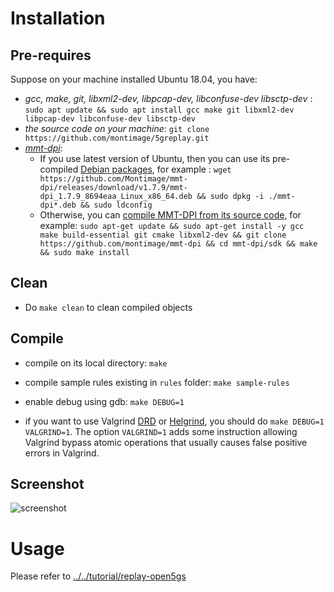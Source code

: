 # Installation

## Pre-requires

Suppose on your machine installed Ubuntu 18.04, you have:

- *gcc, make, git, libxml2-dev, libpcap-dev, libconfuse-dev libsctp-dev* :  `sudo apt update && sudo apt install gcc make git libxml2-dev libpcap-dev libconfuse-dev libsctp-dev`
- *the source code on your machine*: `git clone https://github.com/montimage/5greplay.git`
- [*mmt-dpi*](https://github.com/Montimage/mmt-dpi):
  -  If you use latest version of Ubuntu, then you can use its pre-compiled [Debian packages](https://github.com/Montimage/mmt-dpi/releases), for example : `wget https://github.com/Montimage/mmt-dpi/releases/download/v1.7.9/mmt-dpi_1.7.9_8694eaa_Linux_x86_64.deb && sudo dpkg -i ./mmt-dpi*.deb && sudo ldconfig`
  -  Otherwise, you can [compile MMT-DPI from its source code](https://github.com/Montimage/mmt-dpi/blob/master/docs/Compilation-and-Installation-Instructions.md), for example: `sudo apt-get update && sudo apt-get install -y gcc make build-essential git cmake libxml2-dev && git clone https://github.com/montimage/mmt-dpi && cd mmt-dpi/sdk && make && sudo make install`

## Clean

- Do `make clean` to clean compiled objects


## Compile


- compile on its local directory: `make`

- compile sample rules existing in `rules` folder: `make sample-rules`

- enable debug using gdb: `make DEBUG=1`


- if you want to use Valgrind [DRD](https://valgrind.org/docs/manual/drd-manual.html) or 
[Helgrind](https://valgrind.org/docs/manual/hg-manual.html), you should do `make DEBUG=1 VALGRIND=1`. The option `VALGRIND=1` adds some instruction allowing Valgrind bypass atomic operations that usually causes false positive errors in Valgrind.

## Screenshot

![screenshot](screenshot.gif)

# Usage

Please refer to [../../tutorial/replay-open5gs](../../tutorial/replay-open5gs)
